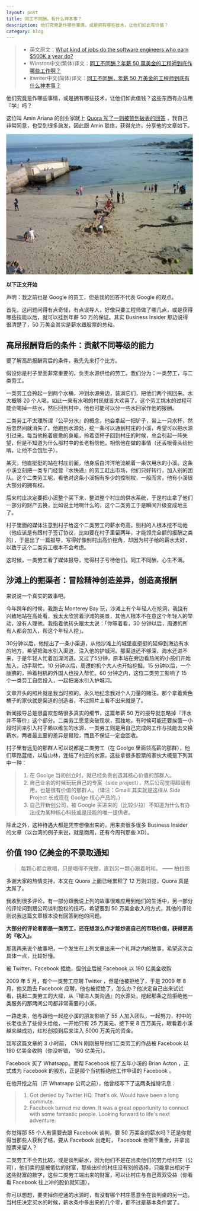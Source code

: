 ```yaml
---
layout: post
title: 同工不同酬，有什么神本事？
description: 他们究竟是作哪些事情，或是拥有哪些技术，让他们如此有价值？
category: blog
---
```


> * 英文原文：[What kind of jobs do the software engineers who earn $500K a year do?](http://www.aminariana.com/essays/million-dollar-handcuffs) 
> * Winston中文(繁体)译文：[同工不同酬？年薪 50 萬美金的工程師到底作哪些工作啊？](http://winston-zh.attlin.com/2014/03/50.html)
> * itwriter中文(简体)译文：[同工不同酬，年薪 50 万美金的工程师到底有什么神本事？](http://news.cnblogs.com/n/207596/)

他们究竟是作哪些事情，或是拥有哪些技术，让他们如此值钱？这些东西有办法用『学』吗？

这位叫 Amin Ariana 的创业家就上 [Quora 写了一则被赞到破表的回答](http://www.quora.com/What-kind-of-jobs-do-the-software-engineers-who-earn-500k-per-year-do) ，我自己非常同意，也受到很多启发，因此跟 Amin 联络，获得允许，分享他的文章如下。

![lg](/images/million-dollar-handcuffs/lg2.jpg)

**以下正文开始**

声明：我之前也是 Google 的员工，但是我的回答不代表 Google 的观点。

首先，这问题问得有点奇怪，有点误导人，好像只要工程师做了哪几点，或是获得哪些技能以后，就可以挂到年薪 50 万的保证。其实 Business Insider 那边说得很清楚了，50 万美金其实是薪水跟股票的总和。

## 高昂报酬背后的条件：贡献不同等级的能力

要了解高昂报酬背后的条件，我先先来打个比方。

假设你是村子里面非常重要的，负责水源供给的劳工。我们分为：一类劳工，与二类劳工。

一类劳工会拎起一到两个水桶，冲到水源旁边，装满它们，把他们两个挑回来。水大概够 20 个人喝，如此一来有水喝的村民就皆大欢喜了。这个劳工挑水的过程可能会喝掉一些水，然后回到村中，他也可能可以分一些水回家作他的报酬。

二类劳工不太理所谓『公平分水』的概念，他会拿起一把铲子，带上一只水杯，然后忽然间就消失了。他跑到水源处，挖一条可以通到村庄的小溪，希望可以把水源引过来。每当他拖着疲惫的身躯，拎着空杯子回到村庄的时候，总会引起一阵失望，但是不知道为什么那村中的长老相信他，相信他在做的事情（还丢根骨头给他啃，让他不会饿肚子）。

某天，他直挺挺的站在村庄前面，他身后白涔涔地流躺着一条饮用水的小溪。这条小溪立刻把一类专门经营『水快递』的劳工赶出市场，他们只好转行，加入别的团队。这个二类劳工呢，看他对这条小溪拥有多少的控制权，一般而言，他有小溪很大部分的拥有权。

后来村庄决定要把小溪整个买下来，整进整个村庄的供水系统，于是村庄拿了他们一部分的财产去换，比如说土地啊什么的，这个二类劳工于是瞬间升级变成地主了。

村子里面的媒体注意到村子给这个二类劳工的薪水奇高，别村的人根本挖不动他（他应该是有跟村子签订协议，比如要在村子里留两年，才能领完全额的报酬之类的），于是出了一篇报导，写得好像别村出高价挖角，却因为村子给的薪水太好，以致于这个二类劳工根本不会考虑。

这时候，一类劳工看了媒体报导，觉得村子亏待他们，同工不同酬，心生不满。

## 沙滩上的掘渠者：冒险精神创造差异，创造高报酬

来说说一个真实的故事吧。

今年跨年的时候，我跑去 Monterey Bay 玩，沙滩上有个年轻人在挖洞，我饶有兴致地站在高处看，我太太欣赏着沙滩的美景，其他人根本不在意这个年轻人的举动，没有人理他。我指着他转头跟太太说：「你等着看，30 分钟以后，周遭的所有人都会加入，帮这个年轻人挖」。

30分钟以后，他挖出了一条小渠道，从他沙滩上的城堡直挺挺的延伸到海边有水的地方，希望把海水引入渠道，注入他的护城河。那渠道还不够深，海水还进不来，于是年轻人忙着加深河道。又过了5分钟，原本站在旁边看热闹的小孩们开始加入，动手帮忙。10 分钟以后，周遭的机个大人也开始挖掘。15 分钟以后，一个腼腆的，拎着相机的外国人也投入帮忙。60 分钟之内，这位二类劳工影响了 15 个一类劳工自愿投入，一起把海水引入护城河。

文章开头的照片就是我当时照的，永久地纪念我对个人力量的赌注。那个拿着紫色桶子的家伙就是渠道的创造者，不过照片上看不出来就是了。

新闻报导总是很喜欢忽略很多真实的细节，这篇年薪 50 万的报导就忽略掉『汗水并不等价』这个部分。二类劳工愿意突破现状，孤独地，有时候可能还要挨饿一小段时间来引入村子赖以维生的水源，一类劳工则是用自己完成的工作与技能去交换薪水，两者最主要的差异是冒险，而且不保证一定会回收。

村子里有远见的那群人可以说都是二类劳工（在 Goolge 里面领高薪的那群），他们筚路蓝缕，以启山林，连结了村庄的水源。这些拿很多股票的家伙大概是下列其中一种：

> 1. 在 Goolge 当初创立时，就已经负责创造其核心价值的那群人。
> 2. 自己业余的时候玩玩自己的专案（side project），然后公司觉得超级有用，也是很有价值的那群人。（译注：Gmaill 其实就是这样从 Side Project 长成现在 Goolge 核心产品的。）
> 3. 自己开新创公司，被 Google 买进来的（比较少拉）不知道为什么有办法成为某种核心科技或是技能的唯一提供者。

除此之外，这种待遇大都是凭空想像出来的，用来卖很多很多 Business Insider 的文章（以台湾的例子来说，就是商周，还有今周刊那些 XD）。

## 价值 190 亿美金的不录取通知

> 每颗心都会歌唱，只是唱得不完整，直到另一颗心跟着附和。 —— 柏拉图

多谢大家的热情支持，本文在 Quora 上面已经累积了 12 万则浏览，Quora 真是太屌了。

我收到很多评论，有一部分跟我说上列的故事很难应用到他们的生活中，另一部分的评论问到跟公司谈判股权的技巧，希望要到 50 万美金收入的方式，其他的评论则说我这篇文章根本没有回答到他的问题。

**大部分的评论者都是一类劳工，还在想怎么作才能炒高自己的市场价值，获得更高的『收入』。**

那我再来说个故事吧，一个发生在上列文章出来一个礼拜之内的故事，希望这次会具体一点，比较好懂。

被 Twitter、Facebook 拒绝，但创业后被 Facebook 以 190 亿美金收购

2009 年 5 月，有个一类劳工应聘 Twitter ，但是他被拒绝了，于是 2009 年 8 月，他又跑去 Facebook 应聘，他也被拒绝了，怎么办？他决定自己出来试试看，挑起二类劳工的大樑，从『增进人类沟通』的水源处，挖起那条之前拒绝他一类服务的那两间公司都非常需要的小溪。

一路走来，他与跟他一起挖小溪的朋友影响了 55 人加入团队，一起努力，村中的长老也丢了些骨头给他，一开始只有 25 万美元，接下来 8 百万美元，眼看着小溪越来越成功，红杉创投到后来注入 5000 万美元的资金。

我写这篇文章的 3 小时前， CNN 刚刚报导他们二类劳工的作品被 Facebook 以 190 亿美金收购（你没听错， 190 亿美元）。

Facebook 买了 Whatsapp。而帮 Facebook 挖了五年小溪的 Brian Acton ，正式成为 Facebook 的股东，正是那个当初拒绝他工作申请的 Facebook 。

在他开挖之前（开 Whatsapp 公司之前），他曾经写下了这两条推特讯息：

> 1. Got denied by Twitter HQ. That's ok. Would have been a long commute.
> 2. Facebook turned me down. It was a great opportunity to connect with some fantastic people. Looking forward to life's next adventure.

你觉得那 55 个人有需要去跟 Facebook 谈判，要 50 万美金的薪水吗？还是你觉得当那些人获利了结，要从 Facebook 出走时， Facebook 会砸下重金，并拿出股票来留人？

二类劳工不会去比较，或是谈判薪水，因为他们不是在出卖他们的劳力给村庄（公司），他们卖的是被低估的财富，那些出价的村庄没有别的选择，只能拿出相对于这些财富的数字，这些二类劳工端出来的财富，可以让村庄与自己双双受益（你看看 Facebook 往上冲的股价就知道）。

你可以想想，要卖掉你挖通的水源时，有没有哪个村庄愿意坐在谈判桌的另一边。当村庄决定买水的时候，薪水条中多出来的几个零，都不过是基本条件罢了。



[NingG]:    http://ningg.github.com  "NingG"
